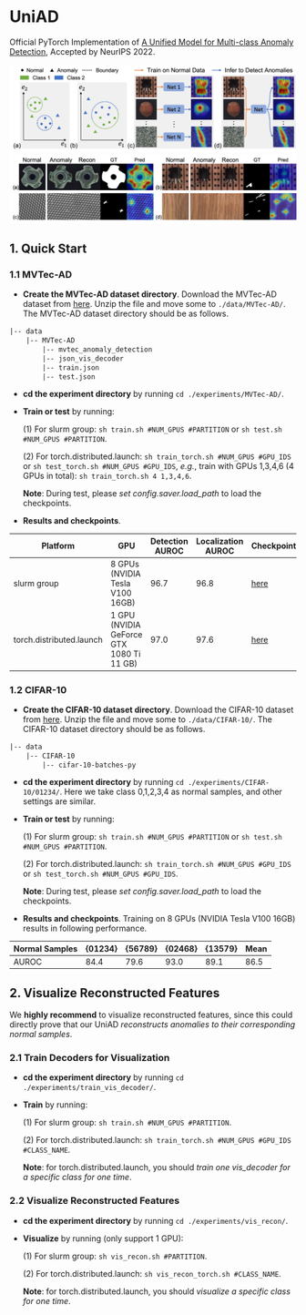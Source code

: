 # UniAD
Official PyTorch Implementation of [A Unified Model for Multi-class Anomaly Detection](https://arxiv.org/abs/2206.03687), Accepted by NeurIPS 2022.

![Image text](docs/setting.jpg)
![Image text](docs/res_mvtec.jpg)

## 1. Quick Start

### 1.1 MVTec-AD

- **Create the MVTec-AD dataset directory**. Download the MVTec-AD dataset from [here](https://www.mvtec.com/company/research/datasets/mvtec-ad). Unzip the file and move some to `./data/MVTec-AD/`. The MVTec-AD dataset directory should be as follows. 

```
|-- data
    |-- MVTec-AD
        |-- mvtec_anomaly_detection
        |-- json_vis_decoder
        |-- train.json
        |-- test.json
```

- **cd the experiment directory** by running `cd ./experiments/MVTec-AD/`. 

- **Train or test** by running: 

    (1) For slurm group:  `sh train.sh #NUM_GPUS #PARTITION` or `sh test.sh #NUM_GPUS #PARTITION`.

    (2) For torch.distributed.launch:  `sh train_torch.sh #NUM_GPUS #GPU_IDS` or `sh test_torch.sh #NUM_GPUS #GPU_IDS`, *e.g.*, train with GPUs 1,3,4,6 (4 GPUs in total): `sh train_torch.sh 4 1,3,4,6`.

    **Note**: During test, please *set config.saver.load_path* to load the checkpoints. 

- **Results and checkpoints**. 

| Platform | GPU | Detection AUROC | Localization AUROC | Checkpoints | Note |
| ------ | ------ | ------ | ------ | ------ | ------ | 
| slurm group | 8 GPUs (NVIDIA Tesla V100 16GB)|  96.7 | 96.8 | [here](https://drive.google.com/file/d/1q03ysv_5VJATlDN-A-c9zvcTuyEeaQHG/view?usp=sharing) | ***A unified model for all categories*** |
| torch.distributed.launch | 1 GPU (NVIDIA GeForce GTX 1080 Ti 11 GB)|  97.0 | 97.6 | [here](https://drive.google.com/file/d/1v282ZlibC-b0H9sjLUlOSCFNzEv-TIuh/view?usp=sharing) | ***A unified model for all categories*** |


### 1.2 CIFAR-10

- **Create the CIFAR-10 dataset directory**. Download the CIFAR-10 dataset from [here](http://www.cs.toronto.edu/~kriz/cifar.html). Unzip the file and move some to `./data/CIFAR-10/`. The CIFAR-10 dataset directory should be as follows. 

```
|-- data
    |-- CIFAR-10
        |-- cifar-10-batches-py
```

- **cd the experiment directory** by running `cd ./experiments/CIFAR-10/01234/`. Here we take class 0,1,2,3,4 as normal samples, and other settings are similar.

- **Train or test** by running: 

    (1) For slurm group:  `sh train.sh #NUM_GPUS #PARTITION` or `sh test.sh #NUM_GPUS #PARTITION`.

    (2) For torch.distributed.launch:  `sh train_torch.sh #NUM_GPUS #GPU_IDS` or `sh test_torch.sh #NUM_GPUS #GPU_IDS`.

    **Note**: During test, please *set config.saver.load_path* to load the checkpoints. 

- **Results and checkpoints**. Training on 8 GPUs (NVIDIA Tesla V100 16GB) results in following performance.

| Normal Samples | {01234} | {56789} | {02468} | {13579} | Mean |
| ------ | ------ | ------ | ------ | ------ | ------ |
| AUROC | 84.4 | 79.6 | 93.0 | 89.1 | 86.5 |


## 2. Visualize Reconstructed Features

We **highly recommend** to visualize reconstructed features, since this could directly prove that our UniAD *reconstructs anomalies to their corresponding normal samples*. 

### 2.1 Train Decoders for Visualization

- **cd the experiment directory** by running `cd ./experiments/train_vis_decoder/`. 

- **Train** by running: 

    (1) For slurm group:  `sh train.sh #NUM_GPUS #PARTITION`.

    (2) For torch.distributed.launch: `sh train_torch.sh #NUM_GPUS #GPU_IDS #CLASS_NAME`.

    **Note**: for torch.distributed.launch, you should *train one vis_decoder for a specific class for one time*. 

### 2.2 Visualize Reconstructed Features

- **cd the experiment directory** by running `cd ./experiments/vis_recon/`. 

- **Visualize** by running (only support 1 GPU): 

    (1) For slurm group:  `sh vis_recon.sh #PARTITION`.

    (2) For torch.distributed.launch:  `sh vis_recon_torch.sh #CLASS_NAME`.

    **Note**: for torch.distributed.launch, you should *visualize a specific class for one time*. 
